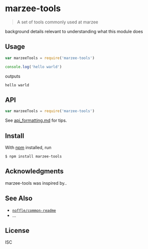 # marzee-tools

> A set of tools commonly used at marzee

background details relevant to understanding what this module does

## Usage

```js
var marzeeTools = require('marzee-tools')

console.log('hello warld')
```

outputs

```
hello warld
```

## API

```js
var marzeeTools = require('marzee-tools')
```

See [api_formatting.md](api_formatting.md) for tips.

## Install

With [npm](https://npmjs.org/) installed, run

```
$ npm install marzee-tools
```

## Acknowledgments

marzee-tools was inspired by..

## See Also

- [`noffle/common-readme`](https://github.com/noffle/common-readme)
- ...

## License

ISC

